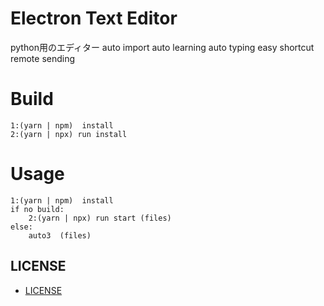Electron Text Editor
==
python用のエディター
auto import 
auto learning
auto typing
easy shortcut
remote sending

# Build
    1:(yarn | npm)  install
    2:(yarn | npx) run install
# Usage
    1:(yarn | npm)  install
    if no build:
        2:(yarn | npx) run start (files)
    else:
        auto3  (files)
## LICENSE
- [LICENSE](https://github.com/ics-creative/150819_electron_text_editor/blob/master/LICENSE)
